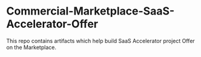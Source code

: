 # Commercial-Marketplace-SaaS-Accelerator-Offer
This repo contains artifacts which help build SaaS Accelerator project Offer on the Marketplace.
